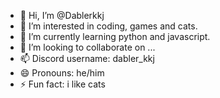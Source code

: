 - 👋 Hi, I’m @Dablerkkj
- 👀 I’m interested in coding, games and cats.
- 🌱 I’m currently learning python and javascript.
- 💞️ I’m looking to collaborate on ...
- 📫 Discord username: dabler_kkj
- 😄 Pronouns: he/him
- ⚡ Fun fact: i like cats

<!---
Dablerkkj/Dablerkkj is a ✨ special ✨ repository because its `README.md` (this file) appears on your GitHub profile.
You can click the Preview link to take a look at your changes.
--->

